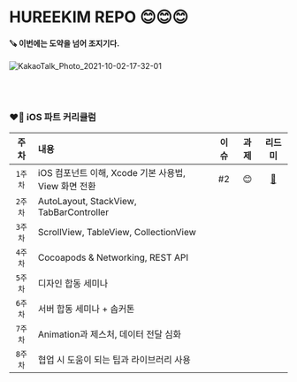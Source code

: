 # HUREEKIM REPO 😊😊😊

#### 🪚 이번에는 도약을 넘어 조지기다.

![KakaoTalk_Photo_2021-10-02-17-32-01](https://user-images.githubusercontent.com/63235947/135709378-997aac5f-bb45-4ade-b44f-e2669583c1fc.png)


<br/> <br/>

### ❤️‍🔥 iOS 파트 커리큘럼 

| 주차 | 내용 | 이슈 | 과제 | 리드미 |
|:------:|:------|:------:|:------:|:------:|
|`1주차`| iOS 컴포넌트 이해, Xcode 기본 사용법, View 화면 전환|#2|😊|[🥳](https://elastic-failing-242.notion.site/SOPT-1-620e04ad885048968aa3b60a81bd5b35)|
|`2주차`| AutoLayout, StackView, TabBarController | | | |
|`3주차`| ScrollView, TableView, CollectionView | | | |
|`4주차`| Cocoapods & Networking, REST API | | | |
|`5주차`| 디자인 합동 세미나 | | | |
|`6주차`| 서버 합동 세미나 + 솝커톤 | | | |
|`7주차`| Animation과 제스처, 데이터 전달 심화 | | | |
|`8주차`| 협업 시 도움이 되는 팁과 라이브러리 사용 | | | |
